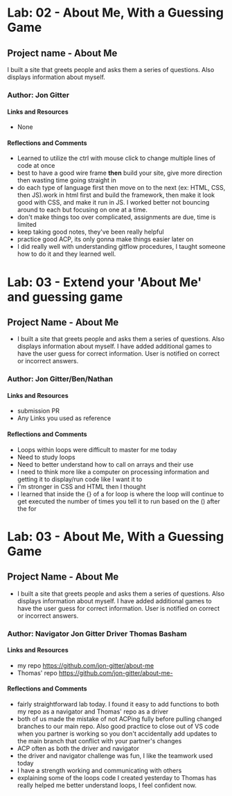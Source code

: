 # Lab: 02 - About Me, With a Guessing Game

## Project name - About Me
I built a site that greets people and asks them a series of questions.  Also displays information about myself.  

### Author: Jon Gitter

#### Links and Resources
  - None

#### Reflections and Comments
  - Learned to utilize the ctrl with mouse click to change multiple lines of code at once
  - best to have a good wire frame **then** build your site, give more direction then wasting time going straight in
  - do each type of language first then move on to the next (ex: HTML, CSS, then JS).work in html first and build the framework, then make it look good with CSS, and make it run in JS.  I worked better not bouncing around to each but focusing on one at a time.
  - don't make things too over complicated, assignments are due, time is limited
  - keep taking good notes, they've been really helpful
  - practice good ACP, its only gonna make things easier later on
  - I did really well with understanding gitflow procedures, I taught someone how to do it and they learned well.


  
  
  
  
  
# Lab: 03 - Extend your 'About Me' and guessing game

## Project Name - About Me
  - I built a site that greets people and asks them a series of questions.  Also displays information about myself.  I have added additional games to have the user guess for correct information.  User is notified on correct or incorrect answers. 

### Author: Jon Gitter/Ben/Nathan

#### Links and Resources
  - submission PR
  - Any Links you used as reference

#### Reflections and Comments
  - Loops within loops were difficult to master for me today
  - Need to study loops
  - Need to better understand how to call on arrays and their use
  - I need to think more like a computer on processing information and getting it to display/run code like I want it to
  - I'm stronger in CSS and HTML then I thought
  - I learned that inside the {} of a for loop is where the loop will continue to get executed the number of times you tell it to run based on the () after the for




  # Lab: 03 - About Me, With a Guessing Game

## Project Name - About Me
  - I built a site that greets people and asks them a series of questions.  Also displays information about myself.  I have added additional games to have the user guess for correct information.  User is notified on correct or incorrect answers. 

### Author: Navigator Jon Gitter  Driver Thomas Basham

#### Links and Resources
  - my repo https://github.com/jon-gitter/about-me
  - Thomas' repo https://github.com/jon-gitter/about-me-

#### Reflections and Comments
  - fairly straightforward lab today.  I found it easy to add functions to both my repo as a navigator and Thomas' repo as a driver
  - both of us made the mistake of not ACPing fully before pulling changed branches to our main repo.  Also good practice to close out of VS code when you partner is working so you don't accidentally add updates to the main branch that conflict with your partner's changes
  - ACP often as both the driver and navigator
  - the driver and navigator challenge was fun, I like the teamwork used today
  - I have a strength working and communicating with others
  - explaining some of the loops code I created yesterday to Thomas has really helped me better understand loops, I feel confident now.
